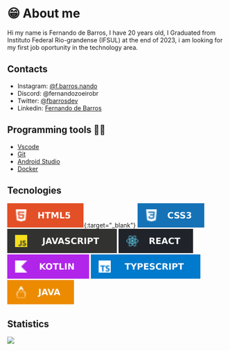 # 😁 About me

Hi my name is Fernando de Barros, I have 20 years old, I Graduated from Instituto Federal Rio-grandense (IFSUL) at the end of 2023, i am looking for my first job oportunity in the technology area.

## Contacts
- Instagram: [@f.barros.nando](https://www.instagram.com/f.barros.nando/)
- Discord: @fernandozoeirobr
- Twitter: [@fbarrosdev](https://twitter.com/fbarrosdev)
- Linkedin: [Fernando de Barros](https://www.linkedin.com/in/fernando-de-barros-204864241/)

## Programming tools 👨‍💻
  - [Vscode](https://code.visualstudio.com)
  - [Git](https://git-scm.com)
  - [Android Studio](https://developer.android.com/studio)
  - [Docker](https://www.docker.com/)


## Tecnologies
[<img src="./badges/html5-badge.svg"/>](https://developer.mozilla.org/en-US/docs/Glossary/HTML5){:target="_blank"}
[<img src="./badges/css3-badge.svg"/>](https://developer.mozilla.org/en-US/docs/Web/CSS)
[<img src="./badges/javascript-badge.svg"/>](https://developer.mozilla.org/en-US/docs/Web/JavaScript)
[<img src="./badges/react-badge.svg"/>](https://react.dev/)
[<img src="./badges/kotlin-badge.svg"/>](https://kotlinlang.org/)
[<img src="./badges/typescript-badge.svg"/>](https://www.typescriptlang.org)
[<img src="./badges/java-badge.svg"/>](https://www.java.com/pt-BR/)




## Statistics

![](https://github-readme-stats.vercel.app/api/top-langs?username=fernandobarrosd)



